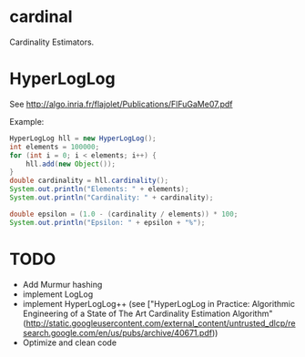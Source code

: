 cardinal
========

Cardinality Estimators.

HyperLogLog
============

See http://algo.inria.fr/flajolet/Publications/FlFuGaMe07.pdf

Example:
```java
HyperLogLog hll = new HyperLogLog();
int elements = 100000;
for (int i = 0; i < elements; i++) {
    hll.add(new Object());
}
double cardinality = hll.cardinality();
System.out.println("Elements: " + elements);
System.out.println("Cardinality: " + cardinality);

double epsilon = (1.0 - (cardinality / elements)) * 100;
System.out.println("Epsilon: " + epsilon + "%");
```

TODO
=====
- Add Murmur hashing
- implement LogLog
- implement HyperLogLog++ (see ["HyperLogLog in Practice: Algorithmic Engineering of a State of The Art Cardinality Estimation Algorithm" (http://static.googleusercontent.com/external_content/untrusted_dlcp/research.google.com/en/us/pubs/archive/40671.pdf))
- Optimize and clean code
